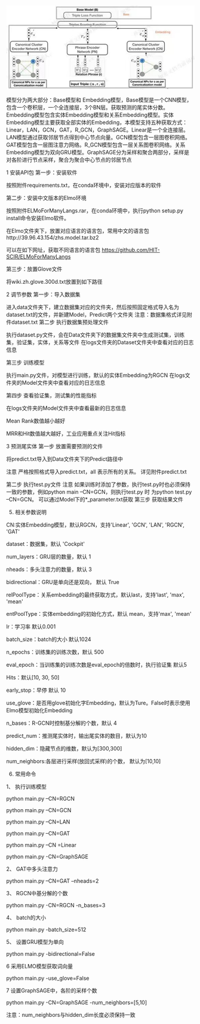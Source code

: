 ![](https://github.com/moguizhizi/tail_entity_predict_CaRe/blob/main/CaRe_Model.jpg)

模型分为两大部分：Base模型和 Embedding模型，Base模型是一个CNN模型，包含一个卷积层，一个全连接层，3个BN层。获取预测的尾实体分数。Embedding模型包含实体Embedding模型和关系Embedding模型。实体Embedding模型主要获取全部实体的Embedding，本模型支持五种获取方式：Linear，LAN，GCN，GAT，R_GCN，GraphSAGE。Linear是一个全连接层。LAN模型通过获取邻居节点得到中心节点向量。GCN模型包含一层图卷积网络。GAT模型包含一层图注意力网络。R_GCN模型包含一层关系图卷积网络。关系Embedding模型为双向GRU模型。GraphSAGE分为采样和聚合两部分，采样是对各阶进行节点采样，聚合为聚合中心节点的邻居节点

1	安装API包
第一步：安装软件

按照附件requirements.txt，在conda环境中，安装对应版本的软件


第二步：安装中文版本的Elmo环境

按照附件ELMoForManyLangs.rar，在conda环境中，执行python setup.py install命令安装Elmo软件。

在Elmo文件夹下，放置对应语言的语言包，常用中文的语言包http://39.96.43.154/zhs.model.tar.bz2

可以在如下网址，获取不同语言的语言包
https://github.com/HIT-SCIR/ELMoForManyLangs

第三步：放置Glove文件

将wiki.zh.glove.300d.txt放置到如下路径

2	调节参数
第一步：导入数据集

进入data文件夹下，建立数据集对应的文件夹，然后按照固定格式导入名为dataset.txt的文件，并新建Model，Predict两个文件夹
注意：数据集格式详见附件dataset.txt
第二步 执行数据集预处理文件

执行dataset.py文件，会在Data文件夹下的数据集文件夹中生成测试集，训练集，验证集，实体，关系等文件
在logs文件夹的Dataset文件夹中查看对应的日志信息

第三步 训练模型

执行main.py文件，对模型进行训练，默认的实体Embedding为RGCN
在logs文件夹的Model文件夹中查看对应的日志信息

第四步 查看验证集，测试集的性能指标

在logs文件夹的Model文件夹中查看最新的日志信息

Mean Rank数值越小越好

MRR和Hit数值越大越好，工业应用重点关注Hit指标

3	预测尾实体
第一步 放置需要预测的文件

将predict.txt导入到Data文件夹下的Predict路径中

注意 严格按照格式导入predict.txt，all 表示所有的关系。 详见附件predict.txt

第二步 执行test.py文件
注意 如果训练时添加了参数，执行test.py时也必须保持一致的参数，例如python main –CN=GCN，则执行test.py 时 为python test.py –CN=GCN。 可以通过Model下的*_parameter.txt获取
第三步 获取结果文件

5.	相关参数说明

CN:实体Embedding模型，默认RGCN，支持'Linear', 'GCN', 'LAN', 'RGCN', 'GAT'

dataset：数据集，默认 'Cockpit'

num_layers：GRU层的数量，默认 1

nheads：多头注意力的数量，默认 3

bidirectional：GRU是单向还是双向， 默认 True

relPoolType：关系embedding的最终获取方式，默认last，支持'last', 'max', 'mean'

entPoolType：实体embedding的初始化方式，默认 mean，支持'max', 'mean'

lr：学习率 默认0.001

batch_size：batch的大小 默认1024

n_epochs：训练集的训练次数，默认 500

eval_epoch：当训练集的训练次数是eval_epoch的倍数时，执行验证集 默认5

Hits：默认[10, 30, 50]

early_stop：早停 默认 10

use_glove：是否用glove初始化字Embedding，默认为Ture。False时表示使用Elmo模型初始化Embedding

n_bases：R-GCN时控制基分解的个数，默认 4

predict_num：推测尾实体时，输出尾实体的数目，默认为10

hidden_dim：隐藏节点的维数，默认为[300,300]

num_neighbors:各层进行采样(放回式采样)的个数， 默认为[10,10]

6.	常用命令

1、	执行训练模型

python main.py –CN=RGCN

python main.py –CN=GCN

python main.py –CN=LAN

python main.py –CN=GAT

python main.py –CN =Linear

python main.py -CN=GraphSAGE

2、	GAT中多头注意力

python main.py –CN=GAT –nheads=2

3、	RGCN中基分解的个数

python main.py -CN=RGCN -n_bases=3
   
4、	batch的大小

   python main.py -batch_size=512

5、	设置GRU模型为单向

   python main.py -bidirectional=False

6 采用ELMO模型获取词向量

  python main.py -use_glove=False
  
7 设置GraphSAGE中，各阶的采样个数

  python main.py -CN=GraphSAGE -num_neighbors=[5,10]
  
  注意：num_neighbors与hidden_dim长度必须保持一致

